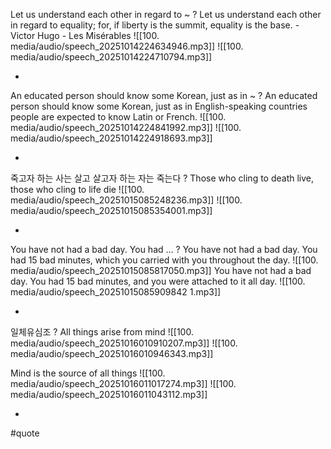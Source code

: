 Let us understand each other in regard to ~
?
Let us understand each other in regard to equality; for, if liberty is the summit, equality is the base. - Victor Hugo - Les Misérables
![[100. media/audio/speech_20251014224634946.mp3]] ![[100. media/audio/speech_20251014224710794.mp3]]
<!--SR:!2025-11-08,13,230-->
-

An educated person should know some Korean, just as in ~
?
An educated person should know some Korean, just as in English-speaking countries people are expected to know Latin or French.
![[100. media/audio/speech_20251014224841992.mp3]] ![[100. media/audio/speech_20251014224918693.mp3]]
<!--SR:!2025-11-20,24,250-->
-

죽고자 하는 사는 살고 살고자 하는 자는 죽는다
?
Those who cling to death live, those who cling to life die
![[100. media/audio/speech_20251015085248236.mp3]] ![[100. media/audio/speech_20251015085354001.mp3]]
<!--SR:!2025-11-14,13,230-->
-
You have not had a bad day. You had ...
?
You have not had a bad day. You had 15 bad minutes, which you carried with you throughout the day. ![[100. media/audio/speech_20251015085817050.mp3]]
You have not had a bad day. You had 15 bad minutes, and you were attached to it all day. ![[100. media/audio/speech_20251015085909842 1.mp3]]
<!--SR:!2025-11-04,3,210-->
-
일체유심조
?
All things arise from mind
![[100. media/audio/speech_20251016010910207.mp3]] ![[100. media/audio/speech_20251016010946343.mp3]]

Mind is the source of all things
![[100. media/audio/speech_20251016011017274.mp3]] ![[100. media/audio/speech_20251016011043112.mp3]]
<!--SR:!2025-11-02,5,230-->
-

#quote
